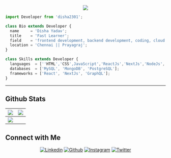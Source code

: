 <p align="center">
  <img src="![image](https://github.com/disha2301/disha2301/assets/91051022/27b95dc1-e568-47a7-8655-3e119f18e144)
" />
</p>

```js
import Developer from 'disha2301';

class Bio extends Developer {
  name     = 'Disha Yadav';
  title    = 'Fast Learner';
  field    = 'frontend development, backend development, coding, cloud computing';
  location = 'Chennai || Prayagraj';
}

class Skills extends Developer {
  languages  = [''HTML','CSS',JavaScript','ReactJs','NextJs','NodeJs','Express','TypeScript'];
  databases  = ['MySQL', 'MongoDB', 'PostgreSQL'];
  frameworks = ['React', 'NextJs', 'GraphQL'];
}
```
----
## Github Stats

<img src="https://github-readme-stats.vercel.app/api?username=disha2301&&show_icons=true&count_private=true&theme=github_dark">|<img src="https://github-readme-streak-stats.herokuapp.com/?user=disha2301&theme=blueberry_duo"/>
|---|---|
<img src="https://github-readme-stats.vercel.app/api/top-langs/?username=disha2301&layout=compact&theme=github_dark"/>|

## Connect with Me


<p align="center">
  <a href="https://www.linkedin.com/in/disha-yadav-bb5478221/" target="_blank"><img alt="Linkedin" title="Disha Yadav Linkedin" src="https://img.shields.io/badge/LinkedIn-0077B5?style=for-the-badge&logo=linkedin&logoColor=white"></a>
  <a href="https://github.com/disha2301"><img alt="Github" title="Disha Yadav Github" src="https://img.shields.io/badge/GitHub-100000?style=for-the-badge&logo=github&logoColor=white"></a>
  <a href="https://www.instagram.com/dishaaa._.23/?igshid=MzRlODBiNWFlZA%3D%3D"><img alt="Instagram" title="Disha Yadav Instagram" src="https://img.shields.io/badge/Instagram-E4405F?style=for-the-badge&logo=instagram&logoColor=white"></a>
  <a href="https://twitter.com/DishaYa32981432"><img alt="Twitter" title="Jaydeep Yadav Twitter" src="https://img.shields.io/badge/Twitter-1DA1F2?style=for-the-badge&logo=twitter&logoColor=white"></a>
 </p>




